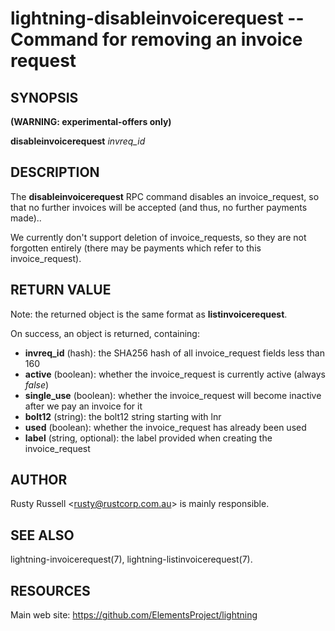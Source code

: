 lightning-disableinvoicerequest -- Command for removing an invoice request
==========================================================================

SYNOPSIS
--------
**(WARNING: experimental-offers only)**

**disableinvoicerequest** *invreq\_id*

DESCRIPTION
-----------

The **disableinvoicerequest** RPC command disables an
invoice\_request, so that no further invoices will be accepted (and
thus, no further payments made)..

We currently don't support deletion of invoice\_requests, so they are
not forgotten entirely (there may be payments which refer to this
invoice\_request).


RETURN VALUE
------------

Note: the returned object is the same format as **listinvoicerequest**.

[comment]: # (GENERATE-FROM-SCHEMA-START)
On success, an object is returned, containing:

- **invreq\_id** (hash): the SHA256 hash of all invoice\_request fields less than 160
- **active** (boolean): whether the invoice\_request is currently active (always *false*)
- **single\_use** (boolean): whether the invoice\_request will become inactive after we pay an invoice for it
- **bolt12** (string): the bolt12 string starting with lnr
- **used** (boolean): whether the invoice\_request has already been used
- **label** (string, optional): the label provided when creating the invoice\_request

[comment]: # (GENERATE-FROM-SCHEMA-END)

AUTHOR
------

Rusty Russell <<rusty@rustcorp.com.au>> is mainly responsible.

SEE ALSO
--------

lightning-invoicerequest(7), lightning-listinvoicerequest(7).

RESOURCES
---------

Main web site: <https://github.com/ElementsProject/lightning>

[comment]: # ( SHA256STAMP:a862f4bfdcef7db2b7e331ea64f5d79cbdf7553ea5bfd49775a675b21dc7004c)
